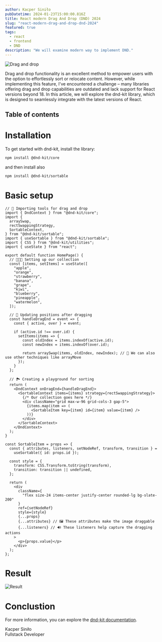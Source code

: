 ```yaml
---
author: Kacper Siniło
pubDatetime: 2024-01-23T15:00:00.816Z
title: React modern Drag And Drop (DND) 2024
slug: "react-modern-drag-and-drop-dnd-2024"
featured: true
tags:
  - react
  - frontend
  - DND
description: "We will examine modern way to implement DND."
---
```


![Drag and drop](@assets/images/drag-and-drop-banner.webp)

Drag and drop functionality is an excellent method to empower users with the option to effortlessly sort or relocate content. However, while implementing this feature, I've encountered a challenge – many libraries offering drag and drop capabilities are outdated and lack support for React versions beyond 18. In this article, we will explore the dnd-kit library, which is designed to seamlessly integrate with the latest versions of React.

## Table of contents

# Installation

To get started with dnd-kit, install the library:

```bash
npm install @dnd-kit/core
```

and then install also

```bash
npm install @dnd-kit/sortable
```

# Basic setup

```tsx
// 🧰 Importing tools for drag and drop
import { DndContext } from "@dnd-kit/core";
import {
  arraySwap,
  rectSwappingStrategy,
  SortableContext,
} from "@dnd-kit/sortable";
import { useSortable } from "@dnd-kit/sortable";
import { CSS } from "@dnd-kit/utilities";
import { useState } from "react";

export default function HomePage() {
  // 🍎🍊🍓 Setting up our collection
  const [items, setItems] = useState([
    "apple",
    "orange",
    "strawberry",
    "banana",
    "grape",
    "kiwi",
    "blueberry",
    "pineapple",
    "watermelon",
  ]);

  // 🔄 Updating positions after dragging
  const handleDragEnd = event => {
    const { active, over } = event;

    if (active.id !== over.id) {
      setItems(items => {
        const oldIndex = items.indexOf(active.id);
        const newIndex = items.indexOf(over.id);

        return arraySwap(items, oldIndex, newIndex); // 🚀 We can also use other techniques like arrayMove
      });
    }
  };

  // 🏞️ Creating a playground for sorting
  return (
    <DndContext onDragEnd={handleDragEnd}>
      <SortableContext items={items} strategy={rectSwappingStrategy}>
        {/* Our collection goes here */}
        <div className="grid max-w-96 grid-cols-3 gap-5">
          {items.map(item => (
            <SortableItem key={item} id={item} value={item} />
          ))}
        </div>
      </SortableContext>
    </DndContext>
  );
}

const SortableItem = props => {
  const { attributes, listeners, setNodeRef, transform, transition } =
    useSortable({ id: props.id });

  const style = {
    transform: CSS.Transform.toString(transform),
    transition: transition || undefined,
  };

  return (
    <div
      className={
        "flex size-24 items-center justify-center rounded-lg bg-slate-200"
      }
      ref={setNodeRef}
      style={style}
      {...props}
      {...attributes} // 🖼️ These attributes make the image draggable
      {...listeners} // 🔊 These listeners help capture the dragging actions
    >
      <p>{props.value}</p>
    </div>
  );
};
```

# Result

![Result](@assets/images/drag-and-drop-result.webp)

# Conclustion

For more information, you can explore the [dnd-kit documentation](https://docs.dndkit.com/).

Kacper Siniło <br/>
Fullstack Developer
